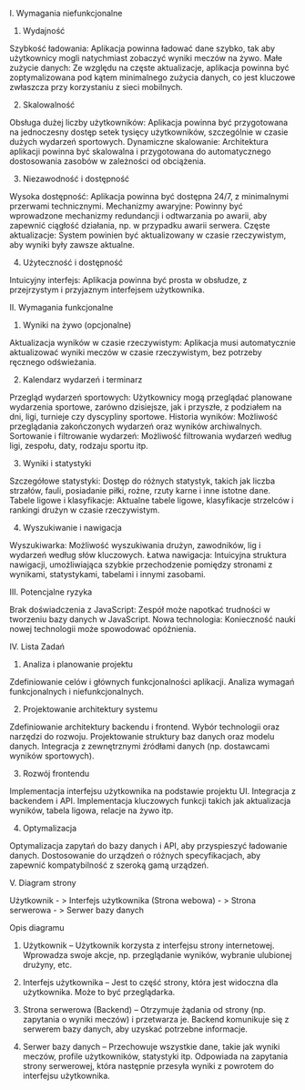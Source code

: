 I. Wymagania niefunkcjonalne


1. Wydajność
 
Szybkość ładowania: Aplikacja powinna ładować dane szybko, tak aby użytkownicy mogli natychmiast zobaczyć wyniki meczów na żywo. 
Małe zużycie danych: Ze względu na częste aktualizacje, aplikacja powinna być zoptymalizowana pod kątem minimalnego zużycia danych, co jest kluczowe zwłaszcza przy korzystaniu z sieci mobilnych.
 
 
2. Skalowalność
 
Obsługa dużej liczby użytkowników: Aplikacja powinna być przygotowana na jednoczesny dostęp setek tysięcy użytkowników, szczególnie w czasie dużych wydarzeń sportowych.
Dynamiczne skalowanie: Architektura aplikacji powinna być skalowalna i przygotowana do automatycznego dostosowania zasobów w zależności od obciążenia.
 
 
3. Niezawodność i dostępność

Wysoka dostępność: Aplikacja powinna być dostępna 24/7, z minimalnymi przerwami technicznymi.
Mechanizmy awaryjne: Powinny być wprowadzone mechanizmy redundancji i odtwarzania po awarii, aby zapewnić ciągłość działania, np. w przypadku awarii serwera.
Częste aktualizacje: System powinien być aktualizowany w czasie rzeczywistym, aby wyniki były zawsze aktualne.
 
4. Użyteczność i dostępność
 
Intuicyjny interfejs: Aplikacja powinna być prosta w obsłudze, z przejrzystym i przyjaznym interfejsem użytkownika.


II. Wymagania funkcjonalne


 1. Wyniki na żywo (opcjonalne)
 
Aktualizacja wyników w czasie rzeczywistym: Aplikacja musi automatycznie aktualizować wyniki meczów w czasie rzeczywistym, bez potrzeby ręcznego odświeżania.
 
 2. Kalendarz wydarzeń i terminarz
 
Przegląd wydarzeń sportowych: Użytkownicy mogą przeglądać planowane wydarzenia sportowe, zarówno dzisiejsze, jak i przyszłe, z podziałem na dni, ligi, turnieje czy dyscypliny sportowe.
Historia wyników: Możliwość przeglądania zakończonych wydarzeń oraz wyników archiwalnych. 
Sortowanie i filtrowanie wydarzeń: Możliwość filtrowania wydarzeń według ligi, zespołu, daty, rodzaju sportu itp.
 
 3. Wyniki i statystyki
 
Szczegółowe statystyki: Dostęp do różnych statystyk, takich jak liczba strzałów, fauli, posiadanie piłki, rożne, rzuty karne i inne istotne dane. 
Tabele ligowe i klasyfikacje: Aktualne tabele ligowe, klasyfikacje strzelców i rankingi drużyn w czasie rzeczywistym.
 
 4. Wyszukiwanie i nawigacja
 
Wyszukiwarka: Możliwość wyszukiwania drużyn, zawodników, lig i wydarzeń według słów kluczowych.
Łatwa nawigacja: Intuicyjna struktura nawigacji, umożliwiająca szybkie przechodzenie pomiędzy stronami z wynikami, statystykami, tabelami i innymi zasobami.


III. Potencjalne ryzyka


Brak doświadczenia z JavaScript: Zespół może napotkać trudności w tworzeniu bazy danych w JavaScript.
Nowa technologia: Konieczność nauki nowej technologii może spowodować opóźnienia.


IV. Lista Zadań


1. Analiza i planowanie projektu
 
Zdefiniowanie celów i głównych funkcjonalności aplikacji.
Analiza wymagań funkcjonalnych i niefunkcjonalnych.
 
2. Projektowanie architektury systemu
 
Zdefiniowanie architektury backendu i frontend.
Wybór technologii oraz narzędzi do rozwoju.
Projektowanie struktury baz danych oraz modelu danych.
Integracja z zewnętrznymi źródłami danych (np. dostawcami wyników sportowych).
 
3. Rozwój frontendu
 
Implementacja interfejsu użytkownika na podstawie projektu UI.
Integracja z backendem i API.
Implementacja kluczowych funkcji takich jak aktualizacja wyników, tabela ligowa, relacje na żywo itp.
  
4. Optymalizacja
 
Optymalizacja zapytań do bazy danych i API, aby przyspieszyć ładowanie danych. 
Dostosowanie do urządzeń o różnych specyfikacjach, aby zapewnić kompatybilność z szeroką gamą urządzeń.


V. Diagram strony


Użytkownik
     -
     >
Interfejs użytkownika
(Strona webowa)
     -
     >
Strona serwerowa
     -
     >
Serwer bazy danych

Opis diagramu
 
1. Użytkownik – Użytkownik korzysta z interfejsu strony internetowej. Wprowadza swoje akcje, np. przeglądanie wyników, wybranie ulubionej drużyny, etc.
 
 
2. Interfejs użytkownika – Jest to część strony, która jest widoczna dla użytkownika. Może to być przeglądarka.
 
 
3. Strona serwerowa (Backend) – Otrzymuje żądania od strony (np. zapytania o wyniki meczów) i przetwarza je. Backend komunikuje się z serwerem bazy danych, aby uzyskać potrzebne informacje.
 
 
4. Serwer bazy danych – Przechowuje wszystkie dane, takie jak wyniki meczów, profile użytkowników, statystyki itp. Odpowiada na zapytania strony serwerowej, która następnie przesyła wyniki z powrotem do interfejsu użytkownika.











 
